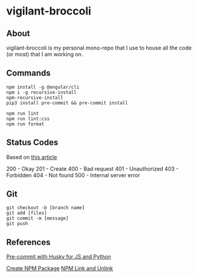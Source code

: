 # vigilant-broccoli

## About

vigilant-broccoli is my personal mono-repo that I use to house all the code (or most) that I am working on.

## Commands

```
npm install -g @angular/cli
npm i -g recursive-install
npm-recursive-install
pip3 install pre-commit && pre-commit install
```

```
npm run lint
npm run lint:css
npm run format
```

## Status Codes

Based on [this article](https://kinsta.com/blog/http-status-codes/)

200 - Okay
201 - Create
400 - Bad request
401 - Unauthorized
403 - Forbidden
404 - Not found
500 - Internal server error

## Git

```
git checkout -b [branch name]
git add [files]
git commit -m [message]
git push
```

## References

<!-- Code Maintenance -->

[Pre-commit with Husky for JS and Python](https://xezzed.medium.com/linting-and-prettifying-frontend-react-with-eslint-on-husky-and-backend-python-with-pylint-on-58687c3e680c)

<!-- NPM -->

[Create NPM Package](https://www.youtube.com/watch?v=aUX-KXeQcik)
[NPM Link and Unlink](https://dev.to/erinbush/npm-linking-and-unlinking-2h1g)
